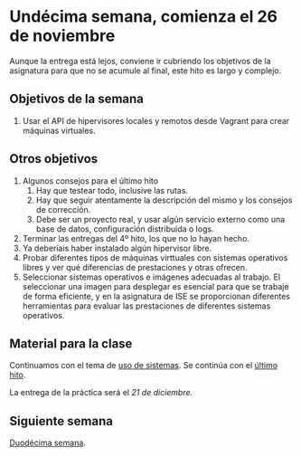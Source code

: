 # Undécima semana, comienza el 26 de noviembre

Aunque la entrega está lejos, conviene ir cubriendo los objetivos de
la asignatura para que no se acumule al final, este hito es largo y
complejo.

## Objetivos de la semana

1. Usar el API de hipervisores locales y remotos desde Vagrant para crear máquinas virtuales.

## Otros objetivos
1. Algunos consejos para el último hito
   1. Hay que testear todo, inclusive las rutas.
   2. Hay que seguir atentamente la descripción del mismo y los consejos de corrección.
   3. Debe ser un proyecto real, y usar algún servicio externo como una base de datos, configuración distribuida o logs.
1. Terminar las entregas del 4º hito, los que no lo hayan hecho.
1. Ya deberíais haber instalado algún hipervisor libre.
2. Probar diferentes tipos de máquinas virttuales con sistemas operativos libres y ver qué diferencias de prestaciones y otras ofrecen.
3. Seleccionar sistemas operativos e imágenes adecuadas al trabajo. El
   seleccionar una imagen para desplegar es esencial para que se
   trabaje de forma eficiente, y en la asignatura de ISE se
   proporcionan diferentes herramientas para evaluar las prestaciones
   de diferentes sistemas operativos. 

## Material para la clase

Continuamos con el tema de
[uso de sistemas](http://jj.github.io/IV/documentos/temas/Uso_de_sistemas). Se
continúa con el
[último hito](http://jj.github.io/IV/documentos/proyecto/5.IaaS).

La entrega de la práctica será el *21 de diciembre*. 

## Siguiente semana

[Duodécima semana](semana-12.md). 
